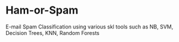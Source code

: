 # Ham-or-Spam
E-mail Spam Classification using various skl tools such as NB, SVM, Decision Trees, KNN, Random Forests
